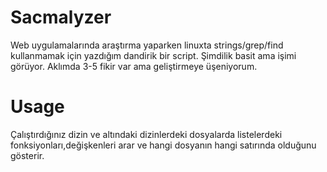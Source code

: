 # Sacmalyzer
   Web uygulamalarında araştırma yaparken linuxta strings/grep/find kullanmamak için yazdığım dandirik bir script.  Şimdilik basit ama işimi görüyor. Aklımda 3-5 fikir var ama geliştirmeye üşeniyorum.

# Usage
  Çalıştırdığınız dizin ve altındaki dizinlerdeki dosyalarda listelerdeki fonksiyonları,değişkenleri arar ve hangi dosyanın hangi satırında olduğunu gösterir.
